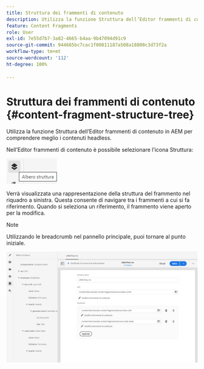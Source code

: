 ```yaml
---
title: Struttura dei frammenti di contenuto
description: Utilizza la funzione Struttura dell’Editor frammenti di contenuto in AEM per comprendere meglio i contenuti headless.
feature: Content Fragments
role: User
exl-id: 7e55d7b7-3a82-4665-b4aa-9b47094d91c9
source-git-commit: 944665bc7cac1f00811187a508a18800c3d73f2a
workflow-type: tm+mt
source-wordcount: '112'
ht-degree: 100%

---
```


# Struttura dei frammenti di contenuto {#content-fragment-structure-tree}

Utilizza la funzione Struttura dell’Editor frammenti di contenuto in AEM per comprendere meglio i contenuti headless.

Nell’Editor frammenti di contenuto è possibile selezionare l’icona Struttura:

![Struttura del frammento di contenuto](assets/cfm-structuretree-01.png)

Verrà visualizzata una rappresentazione della struttura del frammento nel riquadro a sinistra. Questa consente di navigare tra i frammenti a cui si fa riferimento. Quando si seleziona un riferimento, il frammento viene aperto per la modifica.

>[!NOTE]
>
>Utilizzando le breadcrumb nel pannello principale, puoi tornare al punto iniziale.

![Struttura di un frammento di contenuto](assets/cfm-structuretree-02.png)
